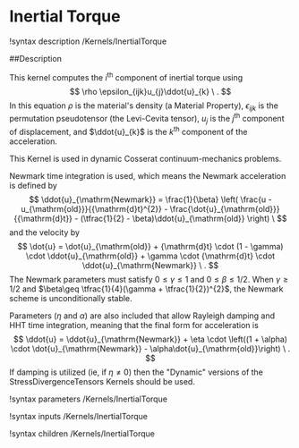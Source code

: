 # Inertial Torque

!syntax description /Kernels/InertialTorque


##Description

This kernel computes the $i^{\mathrm{th}}$ component of inertial torque using
$$
\rho \epsilon_{ijk}u_{j}\ddot{u}_{k} \ .
$$
In this equation $\rho$ is the material's density (a Material Property), $\epsilon_{ijk}$ is the permutation pseudotensor (the Levi-Cevita tensor), $u_{j}$ is the $j^{\mathrm{th}}$ component of displacement, and $\ddot{u}_{k}$ is the $k^{\mathrm{th}}$ component of the acceleration.

This Kernel is used in dynamic Cosserat continuum-mechanics problems.

Newmark time integration is used, which means the Newmark acceleration is defined by
$$
\ddot{u}_{\mathrm{Newmark}} = \frac{1}{\beta} \left( \frac{u - u_{\mathrm{old}}}{{\mathrm{d}t}^{2}} - \frac{\dot{u}_{\mathrm{old}}}{{\mathrm{d}t}} - (\tfrac{1}{2} - \beta)\ddot{u}_{\mathrm{old}} \right) \
$$
and the velocity by
$$
\dot{u} = \dot{u}_{\mathrm{old}} + {\mathrm{d}t} \cdot (1 - \gamma) \cdot \ddot{u}_{\mathrm{old}} + \gamma \cdot {\mathrm{d}t} \cdot \ddot{u}_{\mathrm{Newmark}} \ .
$$
The Newmark parameters must satisfy $0\leq \gamma\leq 1$ and $0 \leq \beta \leq 1/2$.  When $\gamma\geq 1/2$ and $\beta\geq \tfrac{1}{4}(\gamma + \tfrac{1}{2})^{2}$, the Newmark scheme is unconditionally stable.

Parameters ($\eta$ and $\alpha$) are also included that allow Rayleigh damping and HHT time integration, meaning that the final form for acceleration is
$$
\ddot{u} = \ddot{u}_{\mathrm{Newmark}} + \eta \cdot \left((1 + \alpha) \cdot \dot{u}_{\mathrm{Newmark}} - \alpha\dot{u}_{\mathrm{old}}\right) \ .
$$
If damping is utilized (ie, if $\eta\neq 0$) then the "Dynamic" versions of the StressDivergenceTensors Kernels should be used.

!syntax parameters /Kernels/InertialTorque

!syntax inputs /Kernels/InertialTorque

!syntax children /Kernels/InertialTorque
